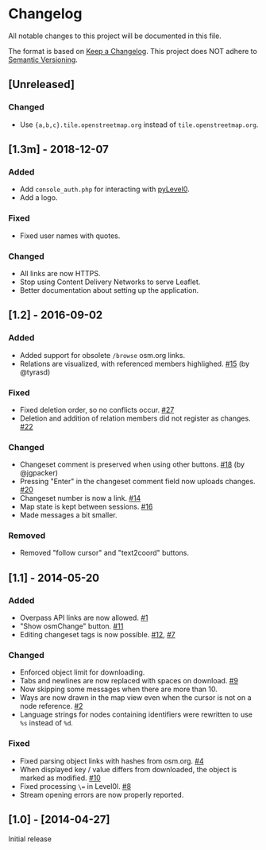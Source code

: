 # Changelog
All notable changes to this project will be documented in this file.

The format is based on [Keep a Changelog](https://keepachangelog.com/en/1.0.0/).
This project does NOT adhere to [Semantic Versioning](https://semver.org/spec/v2.0.0.html).

## [Unreleased]
### Changed
- Use `{a,b,c}.tile.openstreetmap.org` instead of `tile.openstreetmap.org`.

## [1.3m] - 2018-12-07
### Added
- Add `console_auth.php` for interacting with [pyLevel0](https://github.com/Zverik/pyLevel0).
- Add a logo.

### Fixed
- Fixed user names with quotes.

### Changed
- All links are now HTTPS.
- Stop using Content Delivery Networks to serve Leaflet.
- Better documentation about setting up the application.

## [1.2] - 2016-09-02
### Added
- Added support for obsolete `/browse` osm.org links.
- Relations are visualized, with referenced members highlighed. [#15](https://github.com/Zverik/Level0/issues/15)  (by @tyrasd)

### Fixed
- Fixed deletion order, so no conflicts occur. [#27](https://github.com/Zverik/Level0/issues/27)
- Deletion and addition of relation members did not register as changes. [#22](https://github.com/Zverik/Level0/issues/22)

### Changed
- Changeset comment is preserved when using other buttons. [#18](https://github.com/Zverik/Level0/pull/18) (by @jgpacker)
- Pressing "Enter" in the changeset comment field now uploads changes. [#20](https://github.com/Zverik/Level0/issues/20)
- Changeset number is now a link. [#14](https://github.com/Zverik/Level0/issues/14)
- Map state is kept between sessions. [#16](https://github.com/Zverik/Level0/issues/16)
- Made messages a bit smaller.

### Removed
- Removed "follow cursor" and "text2coord" buttons.

## [1.1] - 2014-05-20
### Added
- Overpass API links are now allowed. [#1](https://github.com/Zverik/Level0/issues/1)
- "Show osmChange" button. [#11](https://github.com/Zverik/Level0/issues/11)
- Editing changeset tags is now possible. [#12](https://github.com/Zverik/Level0/issues/12), [#7](https://github.com/Zverik/Level0/issues/7)

### Changed
- Enforced object limit for downloading.
- Tabs and newlines are now replaced with spaces on download. [#9](https://github.com/Zverik/Level0/issues/9)
- Now skipping some messages when there are more than 10.
- Ways are now drawn in the map view even when the cursor is not on a node reference. [#2](https://github.com/Zverik/Level0/issues/2)
- Language strings for nodes containing identifiers were rewritten to use `%s` instead of `%d`.

### Fixed
- Fixed parsing object links with hashes from osm.org. [#4](https://github.com/Zverik/Level0/issues/4)
- When displayed key / value differs from downloaded, the object is marked as modified. [#10](https://github.com/Zverik/Level0/issues/10)
- Fixed processing `\=` in Level0l. [#8](https://github.com/Zverik/Level0/issues/8)
- Stream opening errors are now properly reported.

## [1.0] - [2014-04-27]

Initial release

